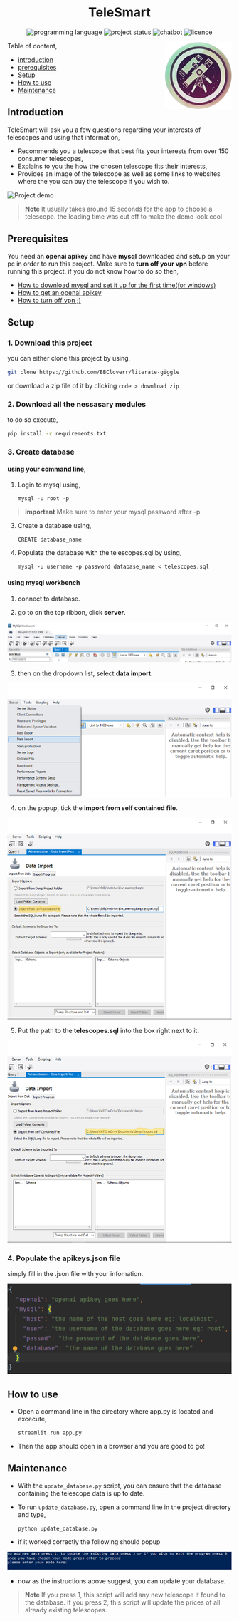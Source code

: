 <div align="center">

# TeleSmart
![programming language][python]
![project status][status]
![chatbot][gpt]
![licence][licence]

</div>

Table of content,
<img src="./media/teles logo1-modified.png" align="right"
     alt="project logo" width="150" height="150">
* [introduction](#introduction)
* [prerequisites](#prerequisites)
* [Setup](#setup)
* [How to use](#how-to-use)
* [Maintenance](#maintenance)

## Introduction

TeleSmart will ask you a few questions regarding your interests of telescopes and using that information,

* Recommends you a telescope that best fits your interests from over 150 consumer telescopes,
* Explains to you the how the chosen telescope fits their interests,
* Provides an image of the telescope as well as some links to websites where the you can buy the telescope if you wish to.

![Project demo][demo]

> **Note**
> It usually takes around 15 seconds for the app to choose a telescope. the loading time was cut off to make the demo look cool

## Prerequisites

You need an **openai apikey** and have **mysql** downloaded and setup on your pc in order to run this project.
Make sure to **turn off your vpn** before running this project.
if you do not know how to do so then,

- [How to download mysql and set it up for the first time(for windows)](https://www.mysqltutorial.org/install-mysql/)
- [How to get an openai apikey](https://www.howtogeek.com/885918/how-to-get-an-openai-api-key/)
- [How to turn off vpn ;)](https://www.youtube.com/watch?v=dQw4w9WgXcQ)

## Setup


### 1.  Download this project

you can either clone this project by using, 
```sh
git clone https://github.com/BBCloverr/literate-giggle
```
or
download a zip file of it by clicking `code > download zip`

### 2. Download all the nessasary modules

to do so execute,
```sh
pip install -r requirements.txt
```

### 3. Create database

#### using your command line,

1. Login to mysql using,
   ```
   mysql -u root -p
   ```
> **important**
> Make sure to enter your mysql password after -p

3. Create a database using,
    ```
    CREATE database_name
    ```
4. Populate the database with the telescopes.sql by using,
    ```
    mysql -u username -p password database_name < telescopes.sql
    ```

#### using mysql workbench

1. connect to database.

2. go to on the top ribbon, click **server**.
<img src="./media/server ribbon.png" alt="location of 'server' in the ribbon">

3. then on the dropdown list, select **data import**.
<img src="./media/data import option.png" alt="selecting 'data import' from 'server'">

4. on the popup, tick the **import from self contained file**. 
<img src="./media/select option.png" alt="import from self contained file">

5. Put the path to the **telescopes.sql** into the box right next to it.
<img src="./media/change path.png" src="path box">

### 4. Populate the apikeys.json file

simply fill in the .json file with your infomation.

<img src="./media/apikeys2.png" alt="image of empty apikeys.json">

## How to use

* Open a command line in the directory where app.py is located and excecute,
    ```
    streamlit run app.py
    ```
* Then the app should open in a browser and you are good to go!

## Maintenance

* With the `update_database.py` script, you can ensure that the database containing the telescope data is up to date.

* To run `update_database.py`, open a command line in the project directory and type,
    ```
    python update_database.py
    ```
* if it worked correctly the following should popup

<img src="./media/update_database prompt.png" alt="prompt of update database">

* now as the instructions above suggest, you can update your database.

> **Note**
> If you press 1, this script will add any new telescope it found to the database.
> If you press 2, this script will update the prices of all already existing telescopes.


[demo]: media/project%20demo2.gif
[licence]: https://img.shields.io/badge/licence-GNU_General_Public_License_v3.0-green
[python]: https://img.shields.io/badge/made_with-Python-blue?logo=python
[gpt]: https://img.shields.io/badge/GPT_3.5_Turbo-20b2aa?logo=openai
[status]: https://img.shields.io/badge/WIP-ffa500
